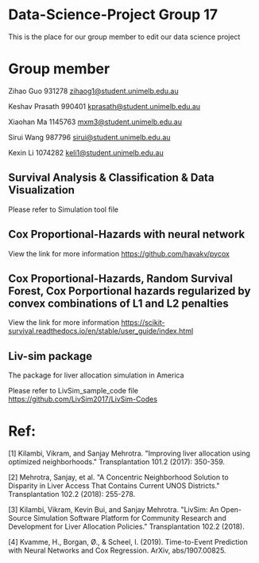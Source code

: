 # Data-Science-Project Group 17
This is the place for our group member to edit our data science project
# Group member
Zihao Guo 931278 zihaog1@student.unimelb.edu.au

Keshav Prasath 990401 kprasath@student.unimelb.edu.au

Xiaohan Ma 1145763 mxm3@student.unimelb.edu.au

Sirui Wang 987796 sirui@student.unimelb.edu.au

Kexin Li 1074282 keli1@student.unimelb.edu.au 

## Survival Analysis & Classification & Data Visualization
Please refer to Simulation tool file

## Cox Proportional-Hazards with neural network
View the link for more information
https://github.com/havakv/pycox

## Cox Proportional-Hazards, Random Survival Forest, Cox Porportional hazards regularized by convex combinations of L1 and L2 penalties
View the link for more information
https://scikit-survival.readthedocs.io/en/stable/user_guide/index.html

## Liv-sim package 
The package for liver allocation simulation in America

Please refer to LivSim_sample_code file
https://github.com/LivSim2017/LivSim-Codes



# Ref:
[1] Kilambi, Vikram, and Sanjay Mehrotra. "Improving liver allocation using optimized neighborhoods." Transplantation 101.2 (2017): 350-359.

[2] Mehrotra, Sanjay, et al. "A Concentric Neighborhood Solution to Disparity in Liver Access That Contains Current UNOS Districts." Transplantation 102.2 (2018): 255-278.

[3] Kilambi, Vikram, Kevin Bui, and Sanjay Mehrotra. "LivSim: An Open-Source Simulation Software Platform for Community Research and Development for Liver Allocation Policies." Transplantation 102.2 (2018).

[4] Kvamme, H., Borgan, Ø., & Scheel, I. (2019). Time-to-Event Prediction with Neural Networks and Cox Regression. ArXiv, abs/1907.00825.

